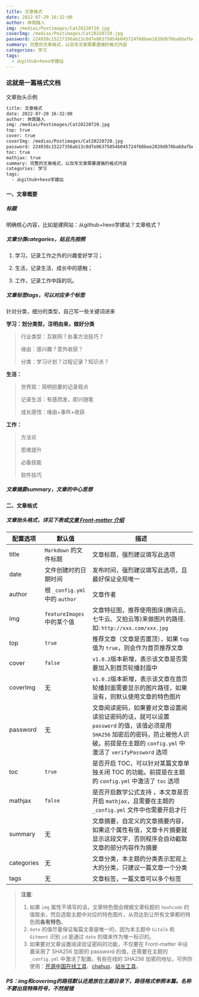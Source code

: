 ```yaml
---
title: 文章格式
date: 2022-07-20 16:32:00
author: 奔跑路人
img: /medias/Postimages/Cat20220720.jpg
coverImg: /medias/Postimages/Cat20220720.jpg
password: 224938c15227356ab13c8d7e06375054b045724f68bee2839d870ba68afbe4e5
summary: 完整的文章格式，以及写文章需要遵循的格式内容
categories: 学习
tags:
  - 从github+hexo学建站
---
```


### 这就是一篇格式文档

文章抬头示例

```bash
title: 文章格式
date: 2022-07-20 16:32:00
author: 奔跑路人
img: /medias/Postimages/Cat20220720.jpg
top: true
cover: true
coverImg: /medias/Postimages/Cat20220720.jpg
password: 224938c15227356ab13c8d7e06375054b045724f68bee2839d870ba68afbe4e5
toc: true
mathjax: true
summary: 完整的文章格式，以及写文章需要遵循的格式内容
categories: 学习
tags:
  - 从github+hexo学建站
```

#### 一、文章概要

##### 标题

明确核心内容，比如是建网站：从github+hexo学建站？文章格式？

##### 文章分类categories，姑且先按照

1. 学习，记录工作之外的兴趣爱好学习；

2. 生活，记录生活、成长中的感触；
3. 工作，记录工作中踩的坑。

##### 文章标签tags，可以对应多个标签

针对分类，细分的类型，自己写一些关键词进来

**学习：划分类型，注明由来，做好分类**

> 行业类型：互联网？处事方法技巧？
>
> 缘由：感兴趣？意外收获？
>
> 分类：学习计划？过程记录？知识点？

**生活：**

> 世界观：简明扼要的记录观点
>
> 记录生活：有感而发，即兴随笔
>
> 成长感悟：缘由+事件+收获

**工作：**

> 方法论
>
> 思维提升
>
> 必备技能
>
> 软件技巧

##### 文章摘要summary，文章的中心思想

#### 二、文章格式

##### 文章抬头格式，详见下表或[文章 Front-matter 介绍](http://blinkfox.com/2018/09/28/qian-duan/hexo-bo-ke-zhu-ti-zhi-hexo-theme-matery-de-jie-shao/)

| 配置选项   | 默认值                         | 描述                                                         |
| ---------- | ------------------------------ | ------------------------------------------------------------ |
| title      | `Markdown` 的文件标题          | 文章标题，强烈建议填写此选项                                 |
| date       | 文件创建时的日期时间           | 发布时间，强烈建议填写此选项，且最好保证全局唯一             |
| author     | 根 `_config.yml` 中的 `author` | 文章作者                                                     |
| img        | `featureImages` 中的某个值     | 文章特征图，推荐使用图床(腾讯云、七牛云、又拍云等)来做图片的路径.如: `http://xxx.com/xxx.jpg` |
| top        | `true`                         | 推荐文章（文章是否置顶），如果 `top` 值为 `true`，则会作为首页推荐文章 |
| cover      | `false`                        | `v1.0.2`版本新增，表示该文章是否需要加入到首页轮播封面中     |
| coverImg   | 无                             | `v1.0.2`版本新增，表示该文章在首页轮播封面需要显示的图片路径，如果没有，则默认使用文章的特色图片 |
| password   | 无                             | 文章阅读密码，如果要对文章设置阅读验证密码的话，就可以设置 `password` 的值，该值必须是用 `SHA256` 加密后的密码，防止被他人识破。前提是在主题的 `config.yml` 中激活了 `verifyPassword` 选项 |
| toc        | `true`                         | 是否开启 TOC，可以针对某篇文章单独关闭 TOC 的功能。前提是在主题的 `config.yml` 中激活了 `toc` 选项 |
| mathjax    | `false`                        | 是否开启数学公式支持 ，本文章是否开启 `mathjax`，且需要在主题的 `_config.yml` 文件中也需要开启才行 |
| summary    | 无                             | 文章摘要，自定义的文章摘要内容，如果这个属性有值，文章卡片摘要就显示这段文字，否则程序会自动截取文章的部分内容作为摘要 |
| categories | 无                             | 文章分类，本主题的分类表示宏观上大的分类，只建议一篇文章一个分类 |
| tags       | 无                             | 文章标签，一篇文章可以多个标签                               |

> **注意**:
>
> 1. 如果 `img` 属性不填写的话，文章特色图会根据文章标题的 `hashcode` 的值取余，然后选取主题中对应的特色图片，从而达到让所有文章都的特色图**各有特色**。
> 2. `date` 的值尽量保证每篇文章是唯一的，因为本主题中 `Gitalk` 和 `Gitment` 识别 `id` 是通过 `date` 的值来作为唯一标识的。
> 3. 如果要对文章设置阅读验证密码的功能，不仅要在 Front-matter 中设置采用了 SHA256 加密的 password 的值，还需要在主题的 `_config.yml` 中激活了配置。有些在线的 SHA256 加密的地址，可供你使用：[开源中国在线工具](http://tool.oschina.net/encrypt?type=2)、[chahuo](http://encode.chahuo.com/)、[站长工具](http://tool.chinaz.com/tools/hash.aspx)。

##### PS：img和coverimg的路径默认还是放在主题目录下，路径格式参照本篇。名称不要出现特殊符号，不然报错
